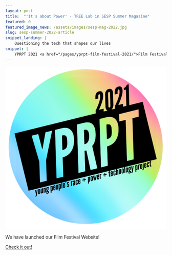 ```yaml
---
layout: post
title:  "'It's about Power' - TREE Lab in SESP Summer Magazine"
featured: 0
featured_image_news: /assets/images/sesp-mag-2022.jpg
slug: sesp-summer-2022-article
snippet_landing: |
    Questioning the tech that shapes our lives
snippet: |
    YPRPT 2021 <a href="/pages/yprpt-film-festival-2021/">Film Festival Website</a> Launched! <br> 
---
```


<img class="img-right badge" src="/assets/images/film-festival-2021/image1.png" />

<span class="first-character">W</span>e have launched our Film Festival Website! <br>

<a class="btn tag" href="/pages/yprpt-film-festival-2021/">Check it out!</a>
